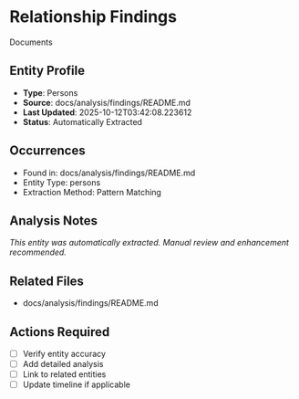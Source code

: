 # Relationship Findings
Documents

## Entity Profile
- **Type**: Persons
- **Source**: docs/analysis/findings/README.md
- **Last Updated**: 2025-10-12T03:42:08.223612
- **Status**: Automatically Extracted

## Occurrences
- Found in: docs/analysis/findings/README.md
- Entity Type: persons
- Extraction Method: Pattern Matching

## Analysis Notes
*This entity was automatically extracted. Manual review and enhancement recommended.*

## Related Files
- docs/analysis/findings/README.md

## Actions Required
- [ ] Verify entity accuracy
- [ ] Add detailed analysis
- [ ] Link to related entities
- [ ] Update timeline if applicable
